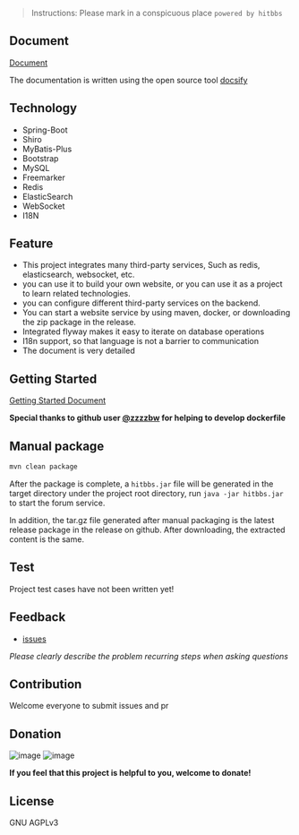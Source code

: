 > Instructions: Please mark in a conspicuous place `powered by hitbbs`

## Document

[Document](https://atjiu.github.io/hitbbs/)

The documentation is written using the open source tool [docsify](https://docsify.js.org/#/quickstart)

## Technology

- Spring-Boot
- Shiro
- MyBatis-Plus
- Bootstrap
- MySQL
- Freemarker
- Redis
- ElasticSearch
- WebSocket
- I18N

## Feature

- This project integrates many third-party services, Such as redis, elasticsearch, websocket, etc.
- you can use it to build your own website, or you can use it as a project to learn related technologies.
- you can configure different third-party services on the backend.
- You can start a website service by using maven, docker, or downloading the zip package in the release.
- Integrated flyway makes it easy to iterate on database operations
- I18n support, so that language is not a barrier to communication
- The document is very detailed

## Getting Started

[Getting Started Document](https://atjiu.github.io/hitbbs/#%E5%BF%AB%E9%80%9F%E5%BC%80%E5%A7%8B)

**Special thanks to github user [@zzzzbw](https://github.com/zzzzbw) for helping to develop dockerfile**

## Manual package

```bash
mvn clean package
```

After the package is complete, a `hitbbs.jar` file will be generated in the target directory under the project root directory, run `java -jar hitbbs.jar` to start the forum service.

In addition, the tar.gz file generated after manual packaging is the latest release package in the release on github. After downloading, the extracted content is the same.

## Test

Project test cases have not been written yet!

## Feedback

- [issues](https://github.com/NPEteam92/hitbbs/issues)

*Please clearly describe the problem recurring steps when asking questions*

## Contribution

Welcome everyone to submit issues and pr

## Donation

![image](https://cloud.githubusercontent.com/assets/6915570/18000010/9283d530-6bae-11e6-8c34-cd27060b9074.png)
![image](https://cloud.githubusercontent.com/assets/6915570/17999995/7c2a4db4-6bae-11e6-891c-4b6bc4f00f4b.png)

**If you feel that this project is helpful to you, welcome to donate!**

## License

GNU AGPLv3
